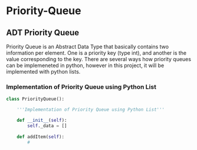 # Priority-Queue

## ADT Priority Queue
Priority Queue is an Abstract Data Type that basically contains two information per element. One is a priority key (type int), and another is the value corresponding to the key. There are several ways how priority queues can be implemeneted in python, however in this project, it will be implemented with python lists. 

### Implementation of Priority Queue using Python List 

```py
class PriorityQueue():

    '''Implementation of Priority Queue using Python List'''

    def __init__(self):
        self._data = []
    
    def addItem(self):
        # 
```
